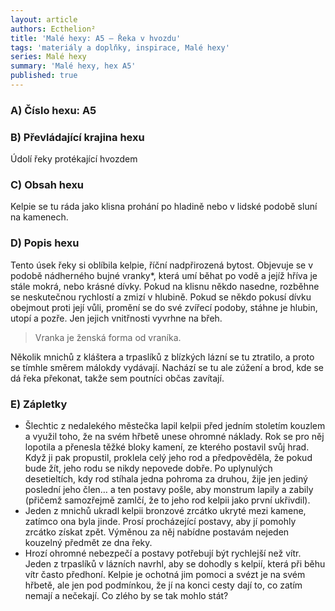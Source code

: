 ```yaml
---
layout: article
authors: Ecthelion²
title: 'Malé hexy: A5 – Řeka v hvozdu'
tags: 'materiály a doplňky, inspirace, Malé hexy'
series: Malé hexy
summary: 'Malé hexy, hex A5'
published: true
---
```

### A) Číslo hexu: A5  

### B) Převládající krajina hexu

Údolí řeky protékající hvozdem 
  
### C) Obsah hexu

Kelpie se tu ráda jako klisna prohání po hladině nebo v lidské podobě sluní na kamenech.  
  
### D) Popis hexu

Tento úsek řeky si oblíbila kelpie, říční nadpřirozená bytost. Objevuje se v podobě nádherného bujné vranky*, která umí běhat po vodě a jejíž hříva je stále mokrá, nebo krásné dívky. Pokud na klisnu někdo nasedne, rozběhne se neskutečnou rychlostí a zmizí v hlubině. Pokud se někdo pokusí dívku obejmout proti její vůli, promění se do své zvířecí podoby, stáhne je hlubin, utopí a pozře. Jen jejich vnitřnosti vyvrhne na břeh.
>Vranka je ženská forma od vraníka.


Několik mnichů z kláštera a trpaslíků z blízkých lázní se tu ztratilo, a proto se tímhle směrem málokdy vydávají. Nachází se tu ale zúžení a brod, kde se dá řeka překonat, takže sem poutníci občas zavítají.
  
### E) Zápletky

- Šlechtic z nedalekého městečka lapil kelpii před jedním stoletím kouzlem a využil toho, že na svém hřbetě unese ohromné náklady. Rok se pro něj lopotila a přenesla těžké bloky kamení, ze kterého postavil svůj hrad. Když ji pak propustil, proklela celý jeho rod a předpověděla, že pokud bude žít, jeho rodu se nikdy nepovede dobře. Po uplynulých desetieltích, kdy rod stíhala jedna pohroma za druhou, žije jen jediný poslední jeho člen… a ten postavy pošle, aby monstrum lapily a zabily (přičemž samozřejmě zamlčí, že to jeho rod kelpii jako první ukřivdil).
- Jeden z mnichů ukradl kelpii bronzové zrcátko ukryté mezi kamene, zatímco ona byla jinde. Prosí procházející postavy, aby jí pomohly zrcátko získat zpět. Výměnou za něj nabídne postavám nejeden kouzelný předmět ze dna řeky.
- Hrozí ohromné nebezpečí a postavy potřebují být rychlejší než vítr. Jeden z trpaslíků v lázních navrhl, aby se dohodly s kelpií, která při běhu vítr často předhoní. Kelpie je ochotná jim pomoci a svézt je na svém hřbetě, ale jen pod podmínkou, že jí na konci cesty dají to, co zatím nemají a nečekají. Co zlého by se tak mohlo stát?
